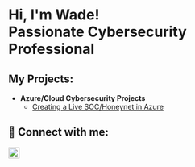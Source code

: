 <h1>Hi, I'm Wade! <br/><a>Passionate Cybersecurity Professional</a></h1>

<h2>My Projects:</h2>

- <b>Azure/Cloud Cybersecurity Projects </b>
  - [Creating a Live SOC/Honeynet in Azure](https://github.com/wadegamache/Azure-SOC-Honeynet)
  <!-- [Incident Response Remediation](https://)-->
  <!-- [Querying with KQL and Custom Firewall Rules](https://)-->


<h2> 🤳 Connect with me:</h2>

[<img align="left" alt="WadeGamache | LinkedIn" width="22px" src="https://cdn.jsdelivr.net/npm/simple-icons@v3/icons/linkedin.svg" />][linkedin]

[linkedin]: https://www.linkedin.com/in/wade-gamache-502758142/


